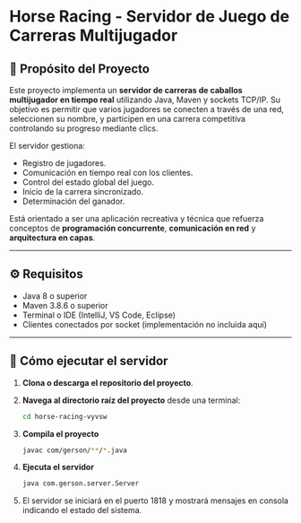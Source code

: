 # Horse Racing - Servidor de Juego de Carreras Multijugador

## 🏁 Propósito del Proyecto

Este proyecto implementa un **servidor de carreras de caballos multijugador en tiempo real** utilizando Java, Maven y sockets TCP/IP. Su objetivo es permitir que varios jugadores se conecten a través de una red, seleccionen su nombre, y participen en una carrera competitiva controlando su progreso mediante clics.

El servidor gestiona:

- Registro de jugadores.
- Comunicación en tiempo real con los clientes.
- Control del estado global del juego.
- Inicio de la carrera sincronizado.
- Determinación del ganador.

Está orientado a ser una aplicación recreativa y técnica que refuerza conceptos de **programación concurrente**, **comunicación en red** y **arquitectura en capas**.

---

## ⚙️ Requisitos

- Java 8 o superior
- Maven 3.8.6 o superior
- Terminal o IDE (IntelliJ, VS Code, Eclipse)
- Clientes conectados por socket (implementación no incluida aquí)

---

## 🚀 Cómo ejecutar el servidor

1. **Clona o descarga el repositorio del proyecto**.

2. **Navega al directorio raíz del proyecto** desde una terminal:

   ```bash
   cd horse-racing-vyvsw
   ```

3. **Compila el proyecto**

   ```bash
   javac com/gerson/**/*.java
   ```

4. **Ejecuta el servidor**

   ```bash
   java com.gerson.server.Server
   ```

5. El servidor se iniciará en el puerto 1818 y mostrará mensajes en consola indicando el estado del sistema.

